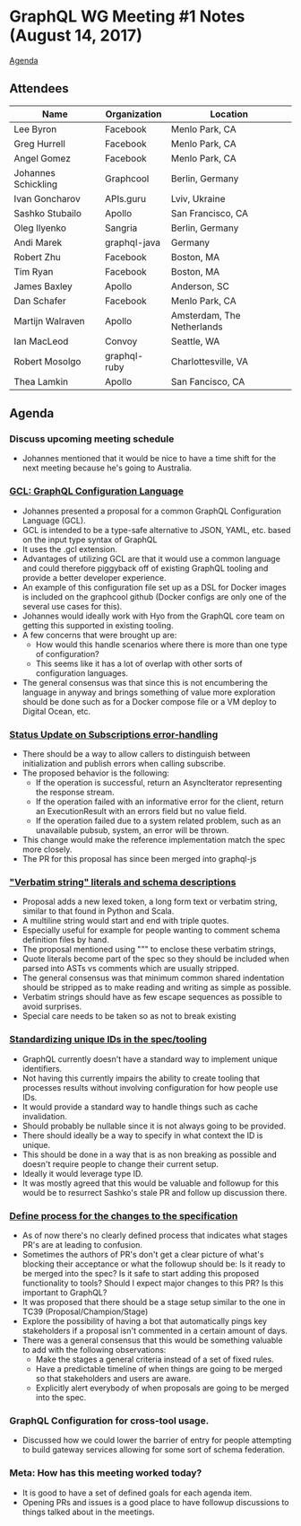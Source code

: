 # GraphQL WG Meeting #1 Notes (August 14, 2017)

[Agenda](../agendas/2017-08-14.md)

## Attendees

Name          | Organization  | Location
------------- | ------------- | -------------
Lee Byron     | Facebook      | Menlo Park, CA
Greg Hurrell  | Facebook      | Menlo Park, CA
Angel Gomez   | Facebook      | Menlo Park, CA
Johannes Schickling  | Graphcool      | Berlin, Germany
Ivan Goncharov| APIs.guru     | Lviv, Ukraine
Sashko Stubailo  | Apollo   | San Francisco, CA
Oleg Ilyenko  | Sangria | Berlin, Germany
Andi Marek    | graphql-java | Germany
Robert Zhu    | Facebook      | Boston, MA
Tim Ryan      | Facebook      | Boston, MA
James Baxley  | Apollo | Anderson, SC
Dan Schafer  | Facebook | Menlo Park, CA
Martijn Walraven | Apollo | Amsterdam, The Netherlands
Ian MacLeod   | Convoy        | Seattle, WA
Robert Mosolgo   | graphql-ruby | Charlottesville, VA
Thea Lamkin   | Apollo        | San Fancisco, CA

## Agenda

### Discuss upcoming meeting schedule
* Johannes mentioned that it would be nice to have a time shift for the next meeting because he's going to Australia.
### [GCL: GraphQL Configuration Language](https://github.com/graphcool/gcl)
* Johannes presented a proposal for a common GraphQL Configuration Language
(GCL).
* GCL is intended to be a type-safe alternative to JSON, YAML, etc. based on the input type syntax of GraphQL
* It uses the .gcl extension.
* Advantages of utilizing GCL are that it would use a common language and could therefore piggyback off of existing GraphQL tooling and provide a better developer experience.
* An example of this configuration file set up as a DSL for Docker images is included on the graphcool github (Docker configs are only one of the several use cases for this).
* Johannes would ideally work with Hyo from the GraphQL core team on getting this supported in existing tooling.
* A few concerns that were brought up are:
  * How would this handle scenarios where there is more than one type of configuration?
  * This seems like it has a lot of overlap with other sorts of configuration languages.
* The general consensus was that since this is not encumbering the language in anyway and brings something of value more exploration should be done such as for a Docker compose file or a VM deploy to Digital Ocean, etc.
### [Status Update on Subscriptions error-handling](https://github.com/graphql/graphql-js/pull/918)
* There should be a way to allow callers to distinguish between initialization and publish errors when calling subscribe.
* The proposed behavior is the following:
  * If the operation is successful, return an AsyncIterator representing the response stream.
  * If the operation failed with an informative error for the client, return an ExecutionResult with an errors field but no value field.
  * If the operation failed due to a system related problem, such as an unavailable pubsub, system, an error will be thrown.
* This change would make the reference implementation match the spec more closely.
* The PR for this proposal has since been merged into graphql-js
### ["Verbatim string" literals and schema descriptions](https://github.com/graphql/graphql-js/pull/926)
* Proposal adds a new lexed token, a long form text or verbatim string, similar to that found in Python and Scala.
* A multiline string would start and end with triple quotes.
* Especially useful for example for people wanting to comment schema definition files by hand.
* The proposal mentioned using """ to enclose these verbatim strings,
* Quote literals become part of the spec so they should be included when parsed into ASTs vs comments which are usually stripped.
* The general consensus was that minimum common shared indentation should be stripped as to make reading and writing as simple as possible.
* Verbatim strings should have as few escape sequences as possible to avoid surprises.
* Special care needs to be taken so as not to break existing
### [Standardizing unique IDs in the spec/tooling](https://github.com/facebook/graphql/pull/232)
* GraphQL currently doesn't have a standard way to implement unique identifiers.
* Not having this currently impairs the ability to create tooling that processes results without involving configuration for how people use IDs.
* It would provide a standard way to handle things such as cache invalidation.
* Should probably be nullable since it is not always going to be provided.
* There should ideally be a way to specify in what context the ID is unique.
* This should be done in a way that is as non breaking as possible and doesn't require people to change their current setup.
* Ideally it would leverage type ID.
* It was mostly agreed that this would be valuable and followup for this would be to resurrect Sashko's stale PR and follow up discussion there.
### [Define process for the changes to the specification](https://github.com/graphql/graphql-wg/issues/9)
* As of now there's no clearly defined process that indicates what stages PR's are at leading to confusion.
* Sometimes the authors of PR's don't get a clear picture of what's blocking their acceptance or what the followup should be: Is it ready to be merged into the spec? Is it safe to start adding this proposed functionality to tools? Should I expect major changes to this PR? Is this important to GraphQL?
* It was proposed that there should be a stage setup similar to the one in TC39 (Proposal/Champion/Stage)
* Explore the possibility of having a bot that automatically pings key stakeholders if a proposal isn't commented in a certain amount of days.
* There was a general consensus that this would be something valuable to add with the following observations:
	*	Make the stages a general criteria instead of a set of fixed rules.
	* Have a predictable timeline of when things are going to be merged so that stakeholders and users are aware.
	* Explicitly alert everybody of when proposals are going to be merged into the spec.
### GraphQL Configuration for cross-tool usage.
* Discussed how we could lower the barrier of entry for people attempting to build gateway services allowing for some sort of schema federation.
### Meta: How has this meeting worked today?
* It is good to have a set of defined goals for each agenda item.
* Opening PRs and issues is a good place to have followup discussions to things talked about in the meetings.
